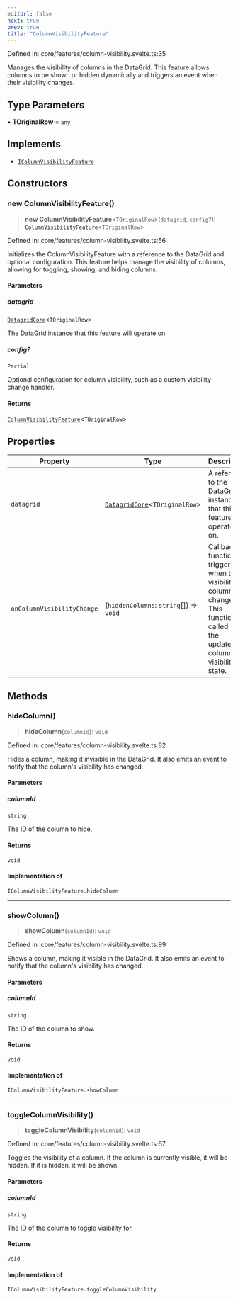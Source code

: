 ```yaml
---
editUrl: false
next: true
prev: true
title: "ColumnVisibilityFeature"
---
```


Defined in: core/features/column-visibility.svelte.ts:35

Manages the visibility of columns in the DataGrid.
This feature allows columns to be shown or hidden dynamically and triggers an event when their visibility changes.

## Type Parameters

• **TOriginalRow** = `any`

## Implements

- [`IColumnVisibilityFeature`](/api/type-aliases/icolumnvisibilityfeature/)

## Constructors

### new ColumnVisibilityFeature()

> **new ColumnVisibilityFeature**\<`TOriginalRow`\>(`datagrid`, `config`?): [`ColumnVisibilityFeature`](/api/classes/columnvisibilityfeature/)\<`TOriginalRow`\>

Defined in: core/features/column-visibility.svelte.ts:56

Initializes the ColumnVisibilityFeature with a reference to the DataGrid and optional configuration.
This feature helps manage the visibility of columns, allowing for toggling, showing, and hiding columns.

#### Parameters

##### datagrid

[`DatagridCore`](/api/classes/datagridcore/)\<`TOriginalRow`\>

The DataGrid instance that this feature will operate on.

##### config?

`Partial`

Optional configuration for column visibility, such as a custom visibility change handler.

#### Returns

[`ColumnVisibilityFeature`](/api/classes/columnvisibilityfeature/)\<`TOriginalRow`\>

## Properties

| Property | Type | Description | Defined in |
| ------ | ------ | ------ | ------ |
| <a id="datagrid-1"></a> `datagrid` | [`DatagridCore`](/api/classes/datagridcore/)\<`TOriginalRow`\> | A reference to the DataGrid instance that this feature operates on. | core/features/column-visibility.svelte.ts:39 |
| <a id="oncolumnvisibilitychange"></a> `onColumnVisibilityChange` | (`hiddenColumns`: `string`[]) => `void` | Callback function triggered when the visibility of columns changes. This function is called with the updated column's visibility state. | core/features/column-visibility.svelte.ts:47 |

## Methods

### hideColumn()

> **hideColumn**(`columnId`): `void`

Defined in: core/features/column-visibility.svelte.ts:82

Hides a column, making it invisible in the DataGrid.
It also emits an event to notify that the column's visibility has changed.

#### Parameters

##### columnId

`string`

The ID of the column to hide.

#### Returns

`void`

#### Implementation of

`IColumnVisibilityFeature.hideColumn`

***

### showColumn()

> **showColumn**(`columnId`): `void`

Defined in: core/features/column-visibility.svelte.ts:99

Shows a column, making it visible in the DataGrid.
It also emits an event to notify that the column's visibility has changed.

#### Parameters

##### columnId

`string`

The ID of the column to show.

#### Returns

`void`

#### Implementation of

`IColumnVisibilityFeature.showColumn`

***

### toggleColumnVisibility()

> **toggleColumnVisibility**(`columnId`): `void`

Defined in: core/features/column-visibility.svelte.ts:67

Toggles the visibility of a column.
If the column is currently visible, it will be hidden. If it is hidden, it will be shown.

#### Parameters

##### columnId

`string`

The ID of the column to toggle visibility for.

#### Returns

`void`

#### Implementation of

`IColumnVisibilityFeature.toggleColumnVisibility`
